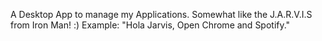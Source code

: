 A Desktop App to manage my Applications. Somewhat like the J.A.R.V.I.S from Iron Man! :)
Example: "Hola Jarvis, Open Chrome and Spotify."
